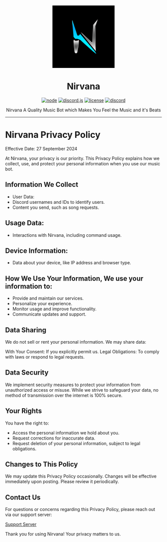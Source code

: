 <div align="center">

<p align="center">
  <img src="nirvana.jpg" width="200" height="200">
</p>

# Nirvana
[![node](https://img.shields.io/badge/node-v20.11.1-green)](#) [![discord.js](https://img.shields.io/badge/discord.js-latest-blue)](#) [![license](https://img.shields.io/badge/license-MIT-red)](#) [![discord](https://img.shields.io/discord/987749138743582811?color=7289da&logo=discord&logoColor=white)](https://discord.gg/9bWCU6VPEM)

Nirvana A Quality Music Bot which Makes You Feel the Music and it's Beats
</div>

---
<div align="center">
</div>

# Nirvana Privacy Policy
Effective Date: 27 September 2024

At Nirvana, your privacy is our priority. This Privacy Policy explains how we collect, use, and protect your personal information when you use our music bot.

## Information We Collect
- User Data: 
- Discord usernames and IDs to identify users.
- Content you send, such as song requests.

## Usage Data:
- Interactions with Nirvana, including command usage.

## Device Information:
- Data about your device, like IP address and browser type.

## How We Use Your Information, We use your information to:

- Provide and maintain our services.
- Personalize your experience.
- Monitor usage and improve functionality.
- Communicate updates and support.

## Data Sharing
We do not sell or rent your personal information. We may share data:

With Your Consent: If you explicitly permit us.
Legal Obligations: To comply with laws or respond to legal requests.

## Data Security
We implement security measures to protect your information from unauthorized access or misuse. While we strive to safeguard your data, no method of transmission over the internet is 100% secure.

## Your Rights
You have the right to:

- Access the personal information we hold about you.
- Request corrections for inaccurate data.
- Request deletion of your personal information, subject to legal obligations.

## Changes to This Policy
We may update this Privacy Policy occasionally. Changes will be effective immediately upon posting. Please review it periodically.

## Contact Us
For questions or concerns regarding this Privacy Policy, please reach out via our support server:

[Support Server](https://discord.gg/strings)

Thank you for using Nirvana! Your privacy matters to us.
